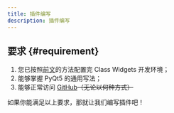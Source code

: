 ```yaml
---
title: 插件编写
description: 插件编写
---
```


## 要求 {#requirement}

1. 您已按照[前文](../configuration.mdx)的方法配置完 Class Widgets 开发环境；
2. 能够掌握 PyQt5 的通用写法；
3. 能够正常访问 [GitHub](https://github.com/)~~（无论以何种方式）~~

如果你能满足以上要求，那就让我们编写插件吧！